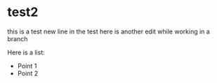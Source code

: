 # test2
this is a test
new line in the test
here is another edit while working in a branch

Here is a list:

 - Point 1
 - Point 2